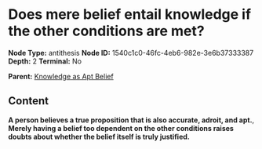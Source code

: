 # Does mere belief entail knowledge if the other conditions are met?

**Node Type:** antithesis
**Node ID:** 1540c1c0-46fc-4eb6-982e-3e6b37333387
**Depth:** 2
**Terminal:** No

**Parent:** [Knowledge as Apt Belief](knowledge-as-apt-belief.md)

## Content

**A person believes a true proposition that is also accurate, adroit, and apt.**, **Merely having a belief too dependent on the other conditions raises doubts about whether the belief itself is truly justified.**
